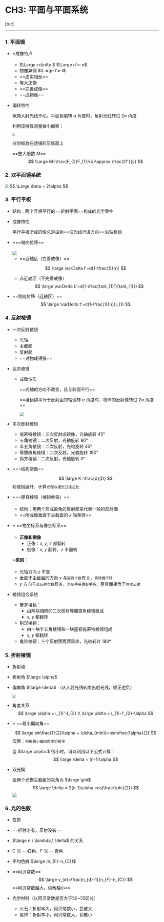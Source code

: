 # CH3: 平面与平面系统

[toc]

---

### 1. 平面镜

- :star:成像特点
  - $\Large r=\infty $   $\Large n'=-n$
  - 物像异侧 $\Large l'=-l$
  - ==虚实相反==
  - 等大正像
  - ==完善成像==
  - ==成镜像==

- 偏转特性

  保持入射光线不动，平面镜偏转 $\alpha$ 角度时，反射光线转过 $2\alpha$ 角度

  利用该特性测量微小偏移：

  <img src = "res\ch3_f1.png" style="zoom: 50%;" />

  分划板放在透镜的前焦面上

  ==放大倍数 $M$==
  $$
  \Large M=\frac{F_{2}F_{1}}{x}\approx \frac{2f'}{y}
  $$


### 2. 双平面镜系统

<img src = "res\ch3_f2.png" style="zoom: 70%;" />
$$
\Large \beta = 2\alpha
$$

### 3. 平行平板

- 结构：两个互相平行的==折射平面==构成的光学零件

- 成像特性

  平行平板所成的像总是由物==沿光线行进方向==沿轴移动

- :star:==轴向位移==

  <img src = "res\ch3_f3.png" style="zoom: 90%;" />

  

  - ==近轴区（完善成像）==

  $$
  \large \varDelta l'=d(1-\frac{1}{n})
  $$

  - 非近轴区（不完善成像）
    $$
    \large \varDelta L'=d(1-\frac{tanI_{1}'}{tanI_{1}})
    $$

- ==侧向位移（近轴区）==
  $$
  \large \varDelta t'=d(1-\frac{1}{n})I_{1}
  $$

### 4. 反射棱镜

- 一次反射棱镜

  - 光轴
  - 主截面
  - 反射面
  - ==对物成镜像==

- 达夫棱镜

  - 成像性质

    ==光轴的方向不改变，且与斜面平行==

    ==棱镜绕平行于反射面的轴偏转 $\alpha$ 角度时，物体的反射像转过 $2\alpha$ 角度==

    <img src = "res\ch3_f4.png" style="zoom: 90%;" />

- 多次反射棱镜

  - 施密特棱镜：三次反射成镜像，光轴旋转 45°
  - 五角棱镜：二次反射，光轴旋转 90°
  - 半五角棱镜：二次反射，光轴旋转 45°
  - 等腰直角棱镜：二次反射，光轴旋转 180°
  - 斜方棱镜：二次反射，光轴旋转 0°

- :star:==结构常数==
  $$
  \large K=\frac{d}{D}
  $$
  将棱镜展开，计算`光程与通光口径之比`

- :star:==屋脊棱镜（棱镜倒像）==

  - 结构：用两个互成直角的反射面来代替一般的反射面
  - ==所成像垂直于主截面的 $x$ 轴倒转==

- :star: ==物坐标系与像坐标系==

  - **正像和倒像**
    - 正像：$x, \ y, \ z$ 都翻转
    - 倒像：$x,\ y$ 翻转，$z$ 不翻转 

  :star:**原则：**

  - 光轴方向 $z$ 不变
  - 垂直于主截面的方向 $x$ 与`屋脊个数`有关，`奇转偶不转`
  - $y$ 方向与`总反射次数`有关，`奇左手系偶右手系`，屋脊面相当于`两次反射`

- 棱镜组合系统
  - 普罗棱镜：
    - 由两块相同的二次反射等腰直角棱镜组成
    - $x,\ y$ 都翻转
  - 别汉棱镜：
    - 由一块半五角棱镜和一块屋脊施密特棱镜组成
    - $x,\ y$ 都翻转
  - 角锥棱镜：三个反射面两两垂直，光轴转过 180°

### 5. 折射棱镜

- 折射棱

- 折射角 $\large \alpha$

- 偏向角 $\large \delta$ （从入射光线转向出射光线，顺正逆负）

  <img src = "res\ch3_f5.png" style="zoom: 70%;" />

- 角度关系
  $$
  \large \alpha = I_{1}'-I_{2} \\
  \large \delta = I_{1}-I'_{2}-\alpha
  $$
  
- :star: ==最小偏向角==
  $$
  \large sin\frac{1}{2}(\alpha + \delta_{min})=nsin\frac{\alpha}{2}
  $$
  应用：`利用最小偏向角求折射率`

  当 $\large \alpha $ 很小时，可以利用以下公式计算：
  $$
  \large \delta = (n-1)\alpha
  $$
  
- 双光楔

  设两个光楔主截面的夹角为 $\large \phi$
  $$
  \large \delta = 2(n-1)\alpha cos(\frac{\phi}{2})
  $$
  <img src = "res\ch3_f6.png" style="zoom: 90%;" />

### 6. 光的色散

- 性质

- ==折射才有，反射没有==

- $\large n,\ \lambda,\ \delta$ 的关系

- C 光 -- 红色、F 光 -- 青色

- 平均色散 $\large (n_{F}-n_{C})$

- ==阿贝常数==
  $$
  \large v_{d}=\frac{n_{d}-1}{n_{F}-n_{C}}
  $$
  ==阿贝常数越大，色散越小==
  
- 光学材料（以阿贝常数是否大于50~55区分）

  - 火石：折射率大，阿贝常数小，色散大
  - 冕牌：折射率小，阿贝常数大，色散小